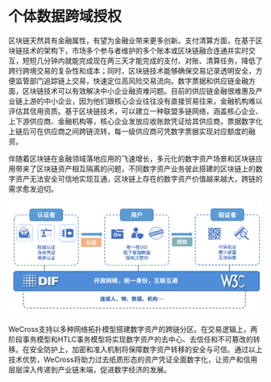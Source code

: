 # 个体数据跨域授权

区块链天然具有金融属性，有望为金融业带来更多创新。支付清算方面，在基于区块链技术的架构下，市场多个参与者维护的多个账本或区块链融合连通并实时交互，短短几分钟内就能完成现在两三天才能完成的支付、对账、清算任务，降低了跨行跨境交易的复杂性和成本；同时，区块链技术能够确保交易记录透明安全，方便监管部门追踪链上交易，快速定位高风险交易流向。数字票据和供应链金融方面，区块链技术可以有效解决中小企业融资难问题。目前的供应链金融很难惠及产业链上游的中小企业，因为他们跟核心企业往往没有直接贸易往来，金融机构难以评估其信用资质。基于区块链技术，可以建立一种联盟多链网络，涵盖核心企业、上下游供应商、金融机构等，核心企业发放应收账款凭证给其供应商，票据数字化上链后可在供应商之间跨链流转，每一级供应商可凭数字票据实现对应额度的融资。

伴随着区块链在金融领域落地应用的飞速增长，多元化的数字资产场景和区块链应用带来了区块链资产相互隔离的问题，不同数字资产业务彼此搭建的区块链上的数字资产无法安全可信地实现互通，区块链上存在的数字资产价值越来越大，跨链的需求愈发迫切。

![](../images/identity.png)

WeCross支持以多种网络拓扑模型搭建数字资产的跨链分区。在交易逻辑上，两阶段事务模型和HTLC事务模型将实现数字资产的去中心、去信任和不可篡改的转移。在安全防护上，加密和准入机制将保障数字资产转移的安全与可信。通过以上技术优势，WeCross将助力过去纸质形态的资产凭证全面数字化，让资产和信用层层深入传递到产业链末端，促进数字经济的发展。
